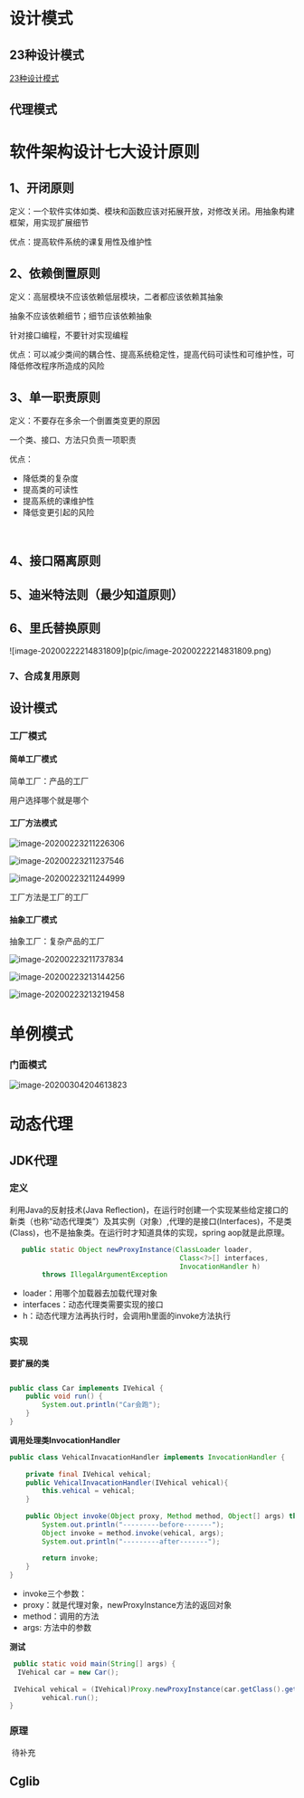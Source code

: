 # 设计模式

## 23种设计模式

[23种设计模式](https://gitee.com/code2money/daydayup/tree/master/daydayup-design-patterns)

## 代理模式

# 软件架构设计七大设计原则

## 1、开闭原则

定义：一个软件实体如类、模块和函数应该对拓展开放，对修改关闭。用抽象构建框架，用实现扩展细节

优点：提高软件系统的课复用性及维护性

## 2、依赖倒置原则

定义：高层模块不应该依赖低层模块，二者都应该依赖其抽象

抽象不应该依赖细节；细节应该依赖抽象

针对接口编程，不要针对实现编程

优点：可以减少类间的耦合性、提高系统稳定性，提高代码可读性和可维护性，可降低修改程序所造成的风险

## 3、单一职责原则

定义：不要存在多余一个倒置类变更的原因

一个类、接口、方法只负责一项职责

优点：

- 降低类的复杂度
- 提高类的可读性
- 提高系统的课维护性
- 降低变更引起的风险

​	



## 4、接口隔离原则

## 5、迪米特法则（最少知道原则）

## 6、里氏替换原则

![image-20200222214831809]p(pic/image-20200222214831809.png)

### 7、合成复用原则



## 设计模式

### 工厂模式

#### 简单工厂模式

简单工厂：产品的工厂

用户选择哪个就是哪个

#### 工厂方法模式



![image-20200223211226306](pic/image-20200223211226306.png)

![image-20200223211237546](pic/image-20200223211237546.png)

![image-20200223211244999](pic/image-20200223211244999.png)

工厂方法是工厂的工厂



#### 抽象工厂模式

抽象工厂：复杂产品的工厂

![image-20200223211737834](pic/image-20200223211737834.png)



![image-20200223213144256](pic/image-20200223213144256.png)

![image-20200223213219458](pic/image-20200223213219458.png)









# 单例模式



### 门面模式

![image-20200304204613823](pic/image-20200304204613823.png)





# 动态代理

## JDK代理

### 定义

利用Java的反射技术(Java Reflection)，在运行时创建一个实现某些给定接口的新类（也称“动态代理类”）及其实例（对象）,代理的是接口(Interfaces)，不是类(Class)，也不是抽象类。在运行时才知道具体的实现，spring aop就是此原理。

```java
   public static Object newProxyInstance(ClassLoader loader,
                                          Class<?>[] interfaces,
                                          InvocationHandler h)
        throws IllegalArgumentException
```

- loader：用哪个加载器去加载代理对象
- interfaces：动态代理类需要实现的接口
- h：动态代理方法再执行时，会调用h里面的invoke方法执行

### 实现

**要扩展的类**

```java

public class Car implements IVehical {
    public void run() {
        System.out.println("Car会跑");
    }
}
```

**调用处理类InvocationHandler**

```java
public class VehicalInvacationHandler implements InvocationHandler {
 
    private final IVehical vehical;
    public VehicalInvacationHandler(IVehical vehical){
        this.vehical = vehical;
    }
 
    public Object invoke(Object proxy, Method method, Object[] args) throws Throwable {
        System.out.println("---------before-------");
        Object invoke = method.invoke(vehical, args);
        System.out.println("---------after-------");
 
        return invoke;
    }
}
```

- invoke三个参数：
- proxy：就是代理对象，newProxyInstance方法的返回对象
- method：调用的方法
- args: 方法中的参数



**测试**

```java
 public static void main(String[] args) {
  IVehical car = new Car();
 
 IVehical vehical = (IVehical)Proxy.newProxyInstance(car.getClass().getClassLoader(), Car.class.getInterfaces(), new VehicalInvacationHandler(car));
        vehical.run();
}
```

### 原理

​	待补充



## Cglib